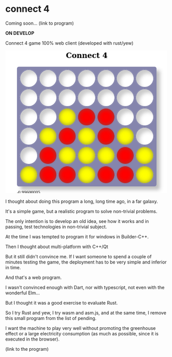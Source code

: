 # connect 4

Coming soon... (link to program)

**ON DEVELOP**

Connect 4 game 100% web client (developed with rust/yew)

![connect4](./connect4.png "Connect4")

I thought about doing this program a long, long time ago, in a far galaxy.

It's a simple game, but a realistic program to solve non-trivial problems.

The only intention is to develop an old idea, see how it works and in passing, test technologies in non-trivial subject.

At the time I was tempted to program it for windows in Builder-C++.

Then I thought about multi-platform with C++/Qt

But it still didn't convince me. If I want someone to spend a couple of minutes testing the game, the deployment has to be very simple and inferior in time.

And that's a web program.

I wasn't convinced enough with Dart, nor with typescript, not even with the wonderful Elm...

But I thought it was a good exercise to evaluate Rust.

So I try Rust and yew, I try wasm and asm.js, and at the same time, I remove this small program from the list of pending.

I want the machine to play very well without promoting the greenhouse effect or a large electricity consumption (as much as possible, since it is executed in the browser).

(link to the program)
